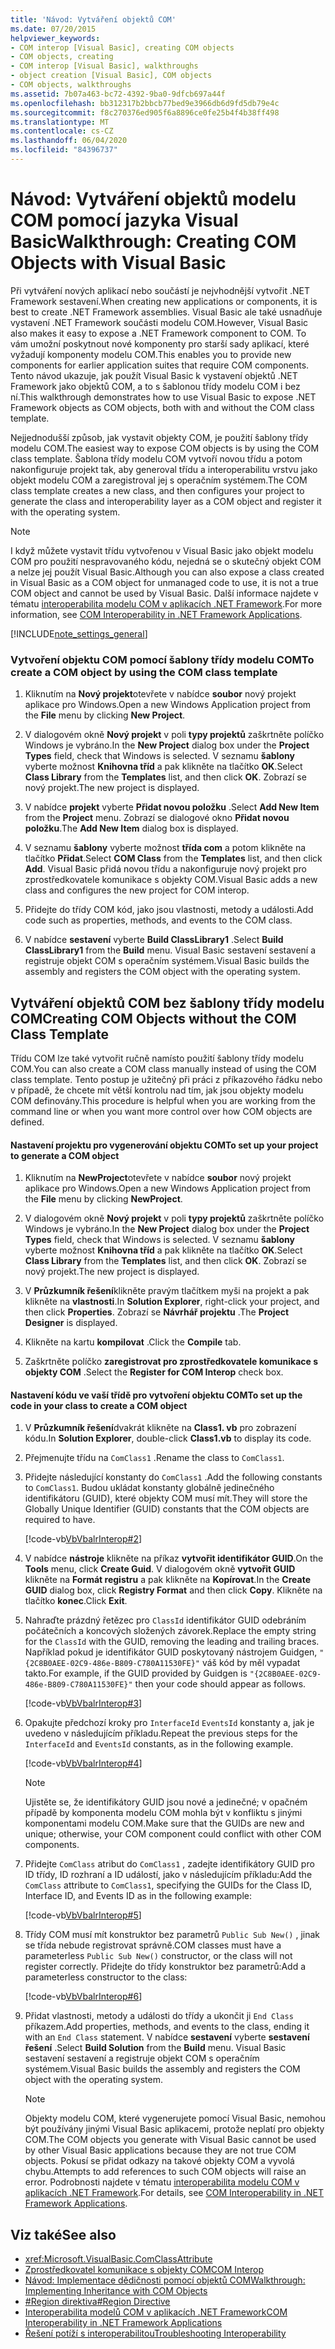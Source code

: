 ```yaml
---
title: 'Návod: Vytváření objektů COM'
ms.date: 07/20/2015
helpviewer_keywords:
- COM interop [Visual Basic], creating COM objects
- COM objects, creating
- COM interop [Visual Basic], walkthroughs
- object creation [Visual Basic], COM objects
- COM objects, walkthroughs
ms.assetid: 7b07a463-bc72-4392-9ba0-9dfcb697a44f
ms.openlocfilehash: bb312317b2bbcb77bed9e3966db6d9fd5db79e4c
ms.sourcegitcommit: f8c270376ed905f6a8896ce0fe25b4f4b38ff498
ms.translationtype: MT
ms.contentlocale: cs-CZ
ms.lasthandoff: 06/04/2020
ms.locfileid: "84396737"
---
```

# <a name="walkthrough-creating-com-objects-with-visual-basic"></a><span data-ttu-id="8c534-102">Návod: Vytváření objektů modelu COM pomocí jazyka Visual Basic</span><span class="sxs-lookup"><span data-stu-id="8c534-102">Walkthrough: Creating COM Objects with Visual Basic</span></span>
<span data-ttu-id="8c534-103">Při vytváření nových aplikací nebo součástí je nejvhodnější vytvořit .NET Framework sestavení.</span><span class="sxs-lookup"><span data-stu-id="8c534-103">When creating new applications or components, it is best to create .NET Framework assemblies.</span></span> <span data-ttu-id="8c534-104">Visual Basic ale také usnadňuje vystavení .NET Framework součásti modelu COM.</span><span class="sxs-lookup"><span data-stu-id="8c534-104">However, Visual Basic also makes it easy to expose a .NET Framework component to COM.</span></span> <span data-ttu-id="8c534-105">To vám umožní poskytnout nové komponenty pro starší sady aplikací, které vyžadují komponenty modelu COM.</span><span class="sxs-lookup"><span data-stu-id="8c534-105">This enables you to provide new components for earlier application suites that require COM components.</span></span> <span data-ttu-id="8c534-106">Tento návod ukazuje, jak použít Visual Basic k vystavení objektů .NET Framework jako objektů COM, a to s šablonou třídy modelu COM i bez ní.</span><span class="sxs-lookup"><span data-stu-id="8c534-106">This walkthrough demonstrates how to use Visual Basic to expose .NET Framework objects as COM objects, both with and without the COM class template.</span></span>  
  
 <span data-ttu-id="8c534-107">Nejjednodušší způsob, jak vystavit objekty COM, je použití šablony třídy modelu COM.</span><span class="sxs-lookup"><span data-stu-id="8c534-107">The easiest way to expose COM objects is by using the COM class template.</span></span> <span data-ttu-id="8c534-108">Šablona třídy modelu COM vytvoří novou třídu a potom nakonfiguruje projekt tak, aby generoval třídu a interoperabilitu vrstvu jako objekt modelu COM a zaregistroval jej s operačním systémem.</span><span class="sxs-lookup"><span data-stu-id="8c534-108">The COM class template creates a new class, and then configures your project to generate the class and interoperability layer as a COM object and register it with the operating system.</span></span>  
  
> [!NOTE]
> <span data-ttu-id="8c534-109">I když můžete vystavit třídu vytvořenou v Visual Basic jako objekt modelu COM pro použití nespravovaného kódu, nejedná se o skutečný objekt COM a nelze jej použít Visual Basic.</span><span class="sxs-lookup"><span data-stu-id="8c534-109">Although you can also expose a class created in Visual Basic as a COM object for unmanaged code to use, it is not a true COM object and cannot be used by Visual Basic.</span></span> <span data-ttu-id="8c534-110">Další informace najdete v tématu [interoperabilita modelu COM v aplikacích .NET Framework](com-interoperability-in-net-framework-applications.md).</span><span class="sxs-lookup"><span data-stu-id="8c534-110">For more information, see [COM Interoperability in .NET Framework Applications](com-interoperability-in-net-framework-applications.md).</span></span>  
  
[!INCLUDE[note_settings_general](~/includes/note-settings-general-md.md)]  
  
### <a name="to-create-a-com-object-by-using-the-com-class-template"></a><span data-ttu-id="8c534-111">Vytvoření objektu COM pomocí šablony třídy modelu COM</span><span class="sxs-lookup"><span data-stu-id="8c534-111">To create a COM object by using the COM class template</span></span>  
  
1. <span data-ttu-id="8c534-112">Kliknutím na **Nový projekt**otevřete v nabídce **soubor** nový projekt aplikace pro Windows.</span><span class="sxs-lookup"><span data-stu-id="8c534-112">Open a new Windows Application project from the **File** menu by clicking **New Project**.</span></span>  
  
2. <span data-ttu-id="8c534-113">V dialogovém okně **Nový projekt** v poli **typy projektů** zaškrtněte políčko Windows je vybráno.</span><span class="sxs-lookup"><span data-stu-id="8c534-113">In the **New Project** dialog box under the **Project Types** field, check that Windows is selected.</span></span> <span data-ttu-id="8c534-114">V seznamu **šablony** vyberte možnost **Knihovna tříd** a pak klikněte na tlačítko **OK**.</span><span class="sxs-lookup"><span data-stu-id="8c534-114">Select **Class Library** from the **Templates** list, and then click **OK**.</span></span> <span data-ttu-id="8c534-115">Zobrazí se nový projekt.</span><span class="sxs-lookup"><span data-stu-id="8c534-115">The new project is displayed.</span></span>  
  
3. <span data-ttu-id="8c534-116">V nabídce **projekt** vyberte **Přidat novou položku** .</span><span class="sxs-lookup"><span data-stu-id="8c534-116">Select **Add New Item** from the **Project** menu.</span></span> <span data-ttu-id="8c534-117">Zobrazí se dialogové okno **Přidat novou položku**.</span><span class="sxs-lookup"><span data-stu-id="8c534-117">The **Add New Item** dialog box is displayed.</span></span>  
  
4. <span data-ttu-id="8c534-118">V seznamu **šablony** vyberte možnost **třída com** a potom klikněte na tlačítko **Přidat**.</span><span class="sxs-lookup"><span data-stu-id="8c534-118">Select **COM Class** from the **Templates** list, and then click **Add**.</span></span> <span data-ttu-id="8c534-119">Visual Basic přidá novou třídu a nakonfiguruje nový projekt pro zprostředkovatele komunikace s objekty COM.</span><span class="sxs-lookup"><span data-stu-id="8c534-119">Visual Basic adds a new class and configures the new project for COM interop.</span></span>  
  
5. <span data-ttu-id="8c534-120">Přidejte do třídy COM kód, jako jsou vlastnosti, metody a události.</span><span class="sxs-lookup"><span data-stu-id="8c534-120">Add code such as properties, methods, and events to the COM class.</span></span>  
  
6. <span data-ttu-id="8c534-121">V nabídce **sestavení** vyberte **Build ClassLibrary1** .</span><span class="sxs-lookup"><span data-stu-id="8c534-121">Select **Build ClassLibrary1** from the **Build** menu.</span></span> <span data-ttu-id="8c534-122">Visual Basic sestavení sestavení a registruje objekt COM s operačním systémem.</span><span class="sxs-lookup"><span data-stu-id="8c534-122">Visual Basic builds the assembly and registers the COM object with the operating system.</span></span>  
  
## <a name="creating-com-objects-without-the-com-class-template"></a><span data-ttu-id="8c534-123">Vytváření objektů COM bez šablony třídy modelu COM</span><span class="sxs-lookup"><span data-stu-id="8c534-123">Creating COM Objects without the COM Class Template</span></span>  
 <span data-ttu-id="8c534-124">Třídu COM lze také vytvořit ručně namísto použití šablony třídy modelu COM.</span><span class="sxs-lookup"><span data-stu-id="8c534-124">You can also create a COM class manually instead of using the COM class template.</span></span> <span data-ttu-id="8c534-125">Tento postup je užitečný při práci z příkazového řádku nebo v případě, že chcete mít větší kontrolu nad tím, jak jsou objekty modelu COM definovány.</span><span class="sxs-lookup"><span data-stu-id="8c534-125">This procedure is helpful when you are working from the command line or when you want more control over how COM objects are defined.</span></span>  
  
#### <a name="to-set-up-your-project-to-generate-a-com-object"></a><span data-ttu-id="8c534-126">Nastavení projektu pro vygenerování objektu COM</span><span class="sxs-lookup"><span data-stu-id="8c534-126">To set up your project to generate a COM object</span></span>  
  
1. <span data-ttu-id="8c534-127">Kliknutím na **NewProject**otevřete v nabídce **soubor** nový projekt aplikace pro Windows.</span><span class="sxs-lookup"><span data-stu-id="8c534-127">Open a new Windows Application project from the **File** menu by clicking **NewProject**.</span></span>  
  
2. <span data-ttu-id="8c534-128">V dialogovém okně **Nový projekt** v poli **typy projektů** zaškrtněte políčko Windows je vybráno.</span><span class="sxs-lookup"><span data-stu-id="8c534-128">In the **New Project** dialog box under the **Project Types** field, check that Windows is selected.</span></span> <span data-ttu-id="8c534-129">V seznamu **šablony** vyberte možnost **Knihovna tříd** a pak klikněte na tlačítko **OK**.</span><span class="sxs-lookup"><span data-stu-id="8c534-129">Select **Class Library** from the **Templates** list, and then click **OK**.</span></span> <span data-ttu-id="8c534-130">Zobrazí se nový projekt.</span><span class="sxs-lookup"><span data-stu-id="8c534-130">The new project is displayed.</span></span>  
  
3. <span data-ttu-id="8c534-131">V **Průzkumník řešení**klikněte pravým tlačítkem myši na projekt a pak klikněte na **vlastnosti**.</span><span class="sxs-lookup"><span data-stu-id="8c534-131">In **Solution Explorer**, right-click your project, and then click **Properties**.</span></span> <span data-ttu-id="8c534-132">Zobrazí se **Návrhář projektu** .</span><span class="sxs-lookup"><span data-stu-id="8c534-132">The **Project Designer** is displayed.</span></span>  
  
4. <span data-ttu-id="8c534-133">Klikněte na kartu **kompilovat** .</span><span class="sxs-lookup"><span data-stu-id="8c534-133">Click the **Compile** tab.</span></span>  
  
5. <span data-ttu-id="8c534-134">Zaškrtněte políčko **zaregistrovat pro zprostředkovatele komunikace s objekty COM** .</span><span class="sxs-lookup"><span data-stu-id="8c534-134">Select the **Register for COM Interop** check box.</span></span>  
  
#### <a name="to-set-up-the-code-in-your-class-to-create-a-com-object"></a><span data-ttu-id="8c534-135">Nastavení kódu ve vaší třídě pro vytvoření objektu COM</span><span class="sxs-lookup"><span data-stu-id="8c534-135">To set up the code in your class to create a COM object</span></span>  
  
1. <span data-ttu-id="8c534-136">V **Průzkumník řešení**dvakrát klikněte na **Class1. vb** pro zobrazení kódu.</span><span class="sxs-lookup"><span data-stu-id="8c534-136">In **Solution Explorer**, double-click **Class1.vb** to display its code.</span></span>  
  
2. <span data-ttu-id="8c534-137">Přejmenujte třídu na `ComClass1` .</span><span class="sxs-lookup"><span data-stu-id="8c534-137">Rename the class to `ComClass1`.</span></span>  
  
3. <span data-ttu-id="8c534-138">Přidejte následující konstanty do `ComClass1` .</span><span class="sxs-lookup"><span data-stu-id="8c534-138">Add the following constants to `ComClass1`.</span></span> <span data-ttu-id="8c534-139">Budou ukládat konstanty globálně jedinečného identifikátoru (GUID), které objekty COM musí mít.</span><span class="sxs-lookup"><span data-stu-id="8c534-139">They will store the Globally Unique Identifier (GUID) constants that the COM objects are required to have.</span></span>  
  
     [!code-vb[VbVbalrInterop#2](~/samples/snippets/visualbasic/VS_Snippets_VBCSharp/VbVbalrInterop/VB/Class1.vb#2)]  
  
4. <span data-ttu-id="8c534-140">V nabídce **nástroje** klikněte na příkaz **vytvořit identifikátor GUID**.</span><span class="sxs-lookup"><span data-stu-id="8c534-140">On the **Tools** menu, click **Create Guid**.</span></span> <span data-ttu-id="8c534-141">V dialogovém okně **vytvořit GUID** klikněte na **Formát registru** a pak klikněte na **Kopírovat**.</span><span class="sxs-lookup"><span data-stu-id="8c534-141">In the **Create GUID** dialog box, click **Registry Format** and then click **Copy**.</span></span> <span data-ttu-id="8c534-142">Klikněte na tlačítko **konec**.</span><span class="sxs-lookup"><span data-stu-id="8c534-142">Click **Exit**.</span></span>  
  
5. <span data-ttu-id="8c534-143">Nahraďte prázdný řetězec pro `ClassId` identifikátor GUID odebráním počátečních a koncových složených závorek.</span><span class="sxs-lookup"><span data-stu-id="8c534-143">Replace the empty string for the `ClassId` with the GUID, removing the leading and trailing braces.</span></span> <span data-ttu-id="8c534-144">Například pokud je identifikátor GUID poskytovaný nástrojem Guidgen, `"{2C8B0AEE-02C9-486e-B809-C780A11530FE}"` váš kód by měl vypadat takto.</span><span class="sxs-lookup"><span data-stu-id="8c534-144">For example, if the GUID provided by Guidgen is `"{2C8B0AEE-02C9-486e-B809-C780A11530FE}"` then your code should appear as follows.</span></span>  
  
     [!code-vb[VbVbalrInterop#3](~/samples/snippets/visualbasic/VS_Snippets_VBCSharp/VbVbalrInterop/VB/Class1.vb#3)]  
  
6. <span data-ttu-id="8c534-145">Opakujte předchozí kroky pro `InterfaceId` `EventsId` konstanty a, jak je uvedeno v následujícím příkladu.</span><span class="sxs-lookup"><span data-stu-id="8c534-145">Repeat the previous steps for the `InterfaceId` and `EventsId` constants, as in the following example.</span></span>  
  
     [!code-vb[VbVbalrInterop#4](~/samples/snippets/visualbasic/VS_Snippets_VBCSharp/VbVbalrInterop/VB/Class1.vb#4)]  
  
    > [!NOTE]
    > <span data-ttu-id="8c534-146">Ujistěte se, že identifikátory GUID jsou nové a jedinečné; v opačném případě by komponenta modelu COM mohla být v konfliktu s jinými komponentami modelu COM.</span><span class="sxs-lookup"><span data-stu-id="8c534-146">Make sure that the GUIDs are new and unique; otherwise, your COM component could conflict with other COM components.</span></span>  
  
7. <span data-ttu-id="8c534-147">Přidejte `ComClass` atribut do `ComClass1` , zadejte identifikátory GUID pro ID třídy, ID rozhraní a ID událostí, jako v následujícím příkladu:</span><span class="sxs-lookup"><span data-stu-id="8c534-147">Add the `ComClass` attribute to `ComClass1`, specifying the GUIDs for the Class ID, Interface ID, and Events ID as in the following example:</span></span>  
  
     [!code-vb[VbVbalrInterop#5](~/samples/snippets/visualbasic/VS_Snippets_VBCSharp/VbVbalrInterop/VB/Class1.vb#5)]  
  
8. <span data-ttu-id="8c534-148">Třídy COM musí mít konstruktor bez parametrů `Public Sub New()` , jinak se třída nebude registrovat správně.</span><span class="sxs-lookup"><span data-stu-id="8c534-148">COM classes must have a parameterless `Public Sub New()` constructor, or the class will not register correctly.</span></span> <span data-ttu-id="8c534-149">Přidejte do třídy konstruktor bez parametrů:</span><span class="sxs-lookup"><span data-stu-id="8c534-149">Add a parameterless constructor to the class:</span></span>  
  
     [!code-vb[VbVbalrInterop#6](~/samples/snippets/visualbasic/VS_Snippets_VBCSharp/VbVbalrInterop/VB/Class1.vb#6)]  
  
9. <span data-ttu-id="8c534-150">Přidat vlastnosti, metody a události do třídy a ukončit ji `End Class` příkazem.</span><span class="sxs-lookup"><span data-stu-id="8c534-150">Add properties, methods, and events to the class, ending it with an `End Class` statement.</span></span> <span data-ttu-id="8c534-151">V nabídce **sestavení** vyberte **sestavení řešení** .</span><span class="sxs-lookup"><span data-stu-id="8c534-151">Select **Build Solution** from the **Build** menu.</span></span> <span data-ttu-id="8c534-152">Visual Basic sestavení sestavení a registruje objekt COM s operačním systémem.</span><span class="sxs-lookup"><span data-stu-id="8c534-152">Visual Basic builds the assembly and registers the COM object with the operating system.</span></span>  
  
    > [!NOTE]
    > <span data-ttu-id="8c534-153">Objekty modelu COM, které vygenerujete pomocí Visual Basic, nemohou být používány jinými Visual Basic aplikacemi, protože neplatí pro objekty COM.</span><span class="sxs-lookup"><span data-stu-id="8c534-153">The COM objects you generate with Visual Basic cannot be used by other Visual Basic applications because they are not true COM objects.</span></span> <span data-ttu-id="8c534-154">Pokusí se přidat odkazy na takové objekty COM a vyvolá chybu.</span><span class="sxs-lookup"><span data-stu-id="8c534-154">Attempts to add references to such COM objects will raise an error.</span></span> <span data-ttu-id="8c534-155">Podrobnosti najdete v tématu [interoperabilita modelu COM v aplikacích .NET Framework](com-interoperability-in-net-framework-applications.md).</span><span class="sxs-lookup"><span data-stu-id="8c534-155">For details, see [COM Interoperability in .NET Framework Applications](com-interoperability-in-net-framework-applications.md).</span></span>  
  
## <a name="see-also"></a><span data-ttu-id="8c534-156">Viz také</span><span class="sxs-lookup"><span data-stu-id="8c534-156">See also</span></span>

- <xref:Microsoft.VisualBasic.ComClassAttribute>
- [<span data-ttu-id="8c534-157">Zprostředkovatel komunikace s objekty COM</span><span class="sxs-lookup"><span data-stu-id="8c534-157">COM Interop</span></span>](index.md)
- [<span data-ttu-id="8c534-158">Návod: Implementace dědičnosti pomocí objektů COM</span><span class="sxs-lookup"><span data-stu-id="8c534-158">Walkthrough: Implementing Inheritance with COM Objects</span></span>](walkthrough-implementing-inheritance-with-com-objects.md)
- [<span data-ttu-id="8c534-159">#Region direktiva</span><span class="sxs-lookup"><span data-stu-id="8c534-159">#Region Directive</span></span>](../../language-reference/directives/region-directive.md)
- [<span data-ttu-id="8c534-160">Interoperabilita modelů COM v aplikacích .NET Framework</span><span class="sxs-lookup"><span data-stu-id="8c534-160">COM Interoperability in .NET Framework Applications</span></span>](com-interoperability-in-net-framework-applications.md)
- [<span data-ttu-id="8c534-161">Řešení potíží s interoperabilitou</span><span class="sxs-lookup"><span data-stu-id="8c534-161">Troubleshooting Interoperability</span></span>](troubleshooting-interoperability.md)
